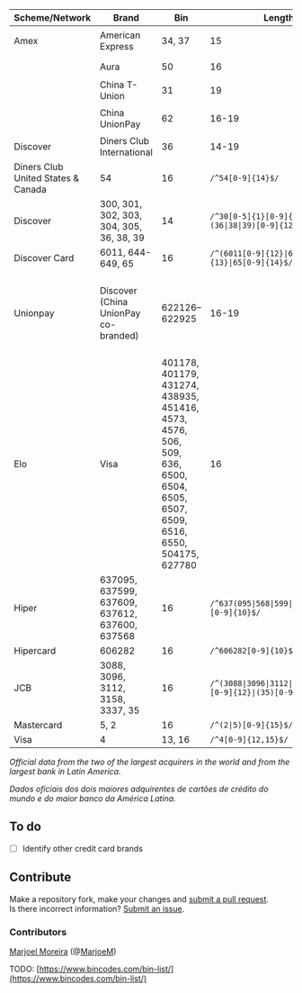 | Scheme/Network                        | Brand                                 | Bin                                            | Length  | Pattern |
| ------------------------------------- | ------------------------------------- | ---------------------------------------------- | ------- | ------- |
| Amex                                  | American Express                      | 34, 37                                         | 15      | ```/^(34\|37)[0-9]{13}$/```                          |
|                                       | Aura                                  | 50                                             | 16      | ```/^(50)[0-9]{14}$/```                              |
|                                       | China T-Union                         | 31                                             | 19      | ```/^(31)[0-9]{17}$/```                              |
|                                       | China UnionPay                        | 62                                             | 16-19   | ```/^(62)[0-9]{14,17}$/```                           |
| Discover                              | Diners Club International             | 36                                             | 14-19   | ```/^26[0-9]{12,17}$/```                             |
| Diners Club United States & Canada    | 54                                             | 16      | ```/^54[0-9]{14}$/```                                |
| Discover                              | 300, 301, 302, 303, 304, 305, 36, 38, 39       | 14      | ```/^30[0-5]{1}[0-9]{11}\|(36\|38\|39)[0-9]{12}$/``` |
| Discover Card                         | 6011, 644-649, 65                              | 16      | ```/^(6011[0-9]{12}\|64[4-9]{13}\|65[0-9]{14}$/```   |
| Unionpay          | Discover (China UnionPay co-branded)  | 622126–622925 | 16-19 | ```^622(1[2-9][6-9]\|[2-8][0-9][0-9]\|9[0-1][0-9]\|92[0-5])[0-9]{10,13}```               |
| Elo               |  Visa                                      | 401178, 401179, 431274, 438935, 451416, 4573, 4576, 506, 509, 636, 6500, 6504, 6505, 6507, 6509, 6516, 6550, 504175, 627780 | 16 | ```/^(506|509|636)[0-9]{13}|(4573|4576|6500|6504|6505|6507|6509|6516|6550)[0-9]{12}|(401178|401179|431274|438935|451416|504175|627780)[0-9]{10}$/``` |
| Hiper         | 637095, 637599, 637609, 637612, 637600, 637568 | 16      | ```/^637(095\|568\|599\|600\|609\|612)[0-9]{10}$/``` |
| Hipercard     | 606282                                         | 16      | ```/^606282[0-9]{10}$/``` |
| JCB           | 3088, 3096, 3112, 3158, 3337, 35               | 16      | ```/^(3088\|3096\|3112\|3158\|3337)[0-9]{12}\|(35)[0-9]{14}$/``` |
| Mastercard    | 5, 2                                           | 16      | ```/^(2\|5)[0-9]{15}$/``` |
| Visa          | 4                                              | 13, 16  | ```/^4[0-9]{12,15}$/``` |

_Official data from the two of the largest acquirers in the world and from the largest bank in Latin America._

_Dados oficiais dos dois maiores adquirentes de cartões de crédito do mundo e do maior banco da América Latina._

## To do
- [ ] Identify other credit card brands

## Contribute

Make a repository fork, make your changes and [submit a pull request](https://github.com/Marjoel/credit-card-bins/pulls "Click here to create a pull request").<br>
Is there incorrect information? [Submit an issue](https://github.com/Marjoel/credit-card-bins/issues "Click here to create an issue").

### Contributors

[Marjoel Moreira](https://www.marjoel.com/ "Marjoel Moreira") (@[MarjoeM](https://www.twitter.com/MarjoelM "Twitter"))


TODO: [https://www.bincodes.com/bin-list/](https://www.bincodes.com/bin-list/)
